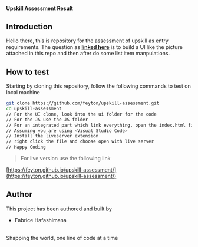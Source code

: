 #### Upskill Assessment Result

## Introduction
Hello there, this is repository for the assessment of upskill as entry requirements. The question as **[linked here](https://ask-questions-2d083.web.app/)** is to build a UI like the picture attached in this repo and then after do some list item manpulations. 

## How to test
Starting by cloning this repository, follow the following commands to test on local machine

```bash
git clone https://github.com/feyton/upskill-assessment.git 
cd upskill-assessment
// For the UI clone, look into the ui folder for the code
// For the JS use the JS folder
// For an integrated part which link everything, open the index.html file with live-server
// Assuming you are using <Visual Studio Code>
// Install the liveserver extension
// right click the file and choose open with live server
// Happy Coding
```
> For live version use the following link

[https://feyton.github.io/upskill-assessment/](https://feyton.github.io/upskill-assessment/)
## Author
This project has been authored and built by
- Fabrice Hafashimana

<br/>
<footer>
Shapping the world, one line of code at a time
</footer>
